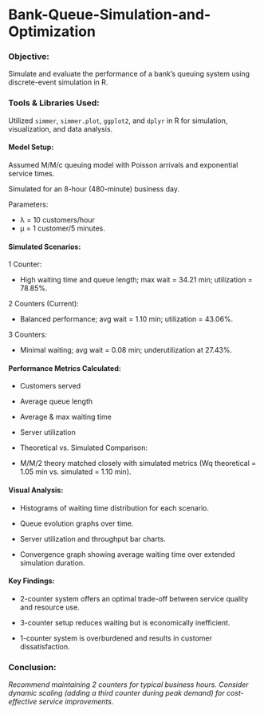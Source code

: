 # Bank-Queue-Simulation-and-Optimization

### Objective:
Simulate and evaluate the performance of a bank’s queuing system using discrete-event simulation in R.

### Tools & Libraries Used:
Utilized `simmer`, `simmer.plot`, `ggplot2`, and `dplyr` in R for simulation, visualization, and data analysis.

#### Model Setup:

Assumed M/M/c queuing model with Poisson arrivals and exponential service times.

Simulated for an 8-hour (480-minute) business day.

Parameters: 
- λ = 10 customers/hour
- μ = 1 customer/5 minutes.

#### Simulated Scenarios:

1 Counter: 
- High waiting time and queue length; max wait = 34.21 min; utilization = 78.85%.

2 Counters (Current): 
- Balanced performance; avg wait = 1.10 min; utilization = 43.06%.

3 Counters: 
- Minimal waiting; avg wait = 0.08 min; underutilization at 27.43%.

#### Performance Metrics Calculated:

- Customers served

- Average queue length

- Average & max waiting time

- Server utilization

- Theoretical vs. Simulated Comparison:

- M/M/2 theory matched closely with simulated metrics (Wq theoretical = 1.05 min vs. simulated = 1.10 min).

#### Visual Analysis:

- Histograms of waiting time distribution for each scenario.

- Queue evolution graphs over time.

- Server utilization and throughput bar charts.

- Convergence graph showing average waiting time over extended simulation duration.

#### Key Findings:

- 2-counter system offers an optimal trade-off between service quality and resource use.

- 3-counter setup reduces waiting but is economically inefficient.

- 1-counter system is overburdened and results in customer dissatisfaction.

### Conclusion:
*Recommend maintaining 2 counters for typical business hours. Consider dynamic scaling (adding a third counter during peak demand) for cost-effective service improvements.*
